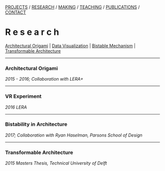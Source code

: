 [PROJECTS](../projects.html)  /  [RESEARCH](./research)  /  [MAKING](../making)  /  [TEACHING](../courses.html) / [PUBLICATIONS](../publications.html) /  [CONTACT](../contact.html)

# R e s e a r c h

[Architectural Origami](#architectural-origami) | [Data Visualization](#vr-experiment) | [Bistable Mechanism](#bistability-in-architecture) | [Transformable Architecture](#transformable-architecture)

-----

### Architectural Origami
*2015 - 2016; Collaboration with LERA+*

-----

### VR Experiment
*2016 LERA*

-----

### Bistability in Architecture
*2017; Collaboration with Ryan Haselman, Parsons School of Design*

-----

### Transformable Architecture
*2015 Masters Thesis, Technical University of Delft*
